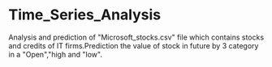 # Time_Series_Analysis
Analysis and prediction of "Microsoft_stocks.csv" file which contains stocks and credits of IT firms.Prediction the value of stock in future by 3 category in a "Open","high and "low".
